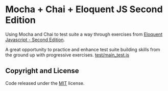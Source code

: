 # Mocha + Chai + Eloquent JS Second Edition

Using Mocha and Chai to test suite a way through exercises from [Eloquent Javascript - Second Edition](http://eloquentjavascript.net/).

A great opportunity to practice and enhance test suite building skills from the ground up with progressive exercises.
[test/main_test.js](https://github.com/chrisj-skinner/mocha-chai-eloquent-javascript/blob/master/test/main_test.js)

## Copyright and License

Code released under the [MIT](https://github.com/chrisj-skinner/eloquent-javascript-exercises/blob/master/LICENSE) license.
